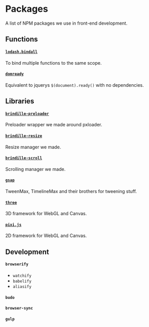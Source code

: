 # Packages

A list of NPM packages we use in front-end development.

## Functions
#### [`lodash.bindall`](https://www.npmjs.com/package/lodash.bindall)
To bind multiple functions to the same scope.

#### [`domready`](https://www.npmjs.com/package/domready)
Equivalent to jquerys `$(document).ready()` with no dependencies.

## Libraries
#### [`brindille-preloader`](https://www.npmjs.com/package/brindille-preloader)
Preloader wrapper we made around pxloader.

#### [`brindille-resize`](https://www.npmjs.com/package/brindille-resize)
Resize manager we made.

#### [`brindille-scroll`](https://www.npmjs.com/package/brindille-scroll)
Scrolling manager we made.

#### [`gsap`](https://www.npmjs.com/package/gsap)
TweenMax, TimelineMax and their brothers for tweening stuff.

#### [`three`](https://www.npmjs.com/package/three)
3D framework for WebGL and Canvas.

#### [`pixi.js`](https://www.npmjs.com/package/pixi.js)
2D framework for WebGL and Canvas.

## Development
#### `browserify`
  * `watchify`
  * `babelify`
  * `aliasify`
  
#### `budo`
#### `browser-sync`
#### `gulp`
